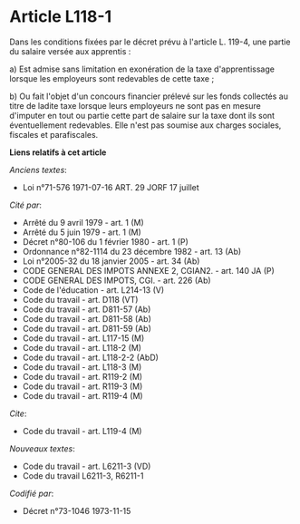 # Article L118-1

Dans les conditions fixées par le décret prévu à l'article L. 119-4, une partie du salaire versée aux apprentis :

a) Est admise sans limitation en exonération de la taxe d'apprentissage lorsque les employeurs sont redevables de cette
taxe ;

b) Ou fait l'objet d'un concours financier prélevé sur les fonds collectés au titre de ladite taxe lorsque leurs employeurs
ne sont pas en mesure d'imputer en tout ou partie cette part de salaire sur la taxe dont ils sont éventuellement redevables.
Elle n'est pas soumise aux charges sociales, fiscales et parafiscales.

**Liens relatifs à cet article**

_Anciens textes_:

  - Loi n°71-576 1971-07-16 ART. 29 JORF 17 juillet

_Cité par_:

  - Arrêté du 9 avril 1979 - art. 1 (M)
  - Arrêté du 5 juin 1979 - art. 1 (M)
  - Décret n°80-106 du 1 février 1980 - art. 1 (P)
  - Ordonnance n°82-1114 du 23 décembre 1982 - art. 13 (Ab)
  - Loi n°2005-32 du 18 janvier 2005 - art. 34 (Ab)
  - CODE GENERAL DES IMPOTS ANNEXE 2, CGIAN2. - art. 140 JA (P)
  - CODE GENERAL DES IMPOTS, CGI. - art. 226 (Ab)
  - Code de l'éducation - art. L214-13 (V)
  - Code du travail - art. D118 (VT)
  - Code du travail - art. D811-57 (Ab)
  - Code du travail - art. D811-58 (Ab)
  - Code du travail - art. D811-59 (Ab)
  - Code du travail - art. L117-15 (M)
  - Code du travail - art. L118-2 (M)
  - Code du travail - art. L118-2-2 (AbD)
  - Code du travail - art. L118-3 (M)
  - Code du travail - art. R119-2 (M)
  - Code du travail - art. R119-3 (M)
  - Code du travail - art. R119-4 (M)

_Cite_:

  - Code du travail - art. L119-4 (M)

_Nouveaux textes_:

  - Code du travail - art. L6211-3 (VD)
  - Code du travail L6211-3, R6211-1

_Codifié par_:

  - Décret n°73-1046 1973-11-15

